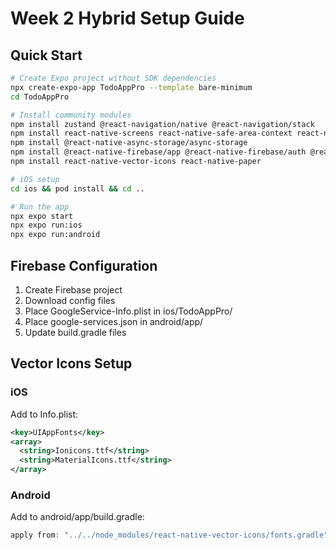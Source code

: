 # Week 2 Hybrid Setup Guide

## Quick Start

```bash
# Create Expo project without SDK dependencies
npx create-expo-app TodoAppPro --template bare-minimum
cd TodoAppPro

# Install community modules
npm install zustand @react-navigation/native @react-navigation/stack
npm install react-native-screens react-native-safe-area-context react-native-gesture-handler
npm install @react-native-async-storage/async-storage
npm install @react-native-firebase/app @react-native-firebase/auth @react-native-firebase/firestore @react-native-firebase/messaging
npm install react-native-vector-icons react-native-paper

# iOS setup
cd ios && pod install && cd ..

# Run the app
npx expo start
npx expo run:ios
npx expo run:android
```

## Firebase Configuration

1. Create Firebase project
2. Download config files
3. Place GoogleService-Info.plist in ios/TodoAppPro/
4. Place google-services.json in android/app/
5. Update build.gradle files

## Vector Icons Setup

### iOS
Add to Info.plist:
```xml
<key>UIAppFonts</key>
<array>
  <string>Ionicons.ttf</string>
  <string>MaterialIcons.ttf</string>
</array>
```

### Android
Add to android/app/build.gradle:
```gradle
apply from: "../../node_modules/react-native-vector-icons/fonts.gradle"
```